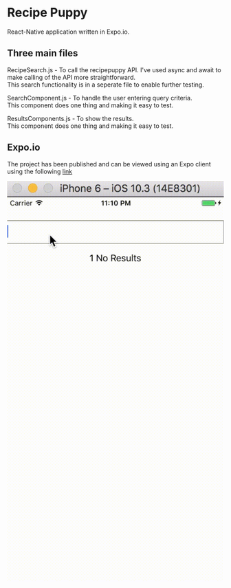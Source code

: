 # Recipe Puppy

React-Native application written in Expo.io.

## Three main files

RecipeSearch.js - To call the recipepuppy API.  I've used async and await to make calling of the API more straightforward.  
This search functionality is in a seperate file to enable further testing.

SearchComponent.js - To handle the user entering query criteria.  
This component does one thing and making it easy to test.

ResultsComponents.js - To show the results.  
This component does one thing and making it easy to test.

## Expo.io

The project has been published and can be viewed using an Expo client using the following [link](https://exp.host/@torrens/recipepuppy) 


![alt text](https://github.com/torrens/recipepuppy/blob/master/recipepuppy.gif)
